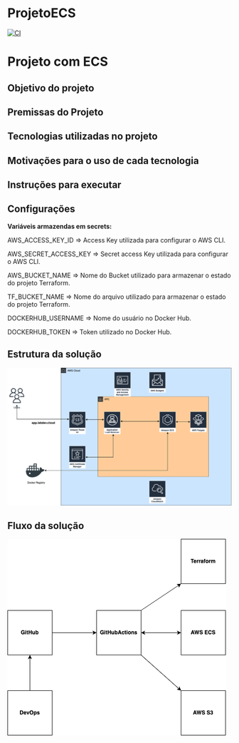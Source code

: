 # ProjetoECS

[![CI](https://github.com/danielmagevski/ProjetoECS/actions/workflows/apply.yml/badge.svg)](https://github.com/danielmagevski/ProjetoECS/actions/workflows/apply.yml)

# Projeto com ECS

## Objetivo do projeto

## Premissas do Projeto

## Tecnologias utilizadas no projeto

## Motivações para o uso de cada tecnologia

## Instruções para executar

## Configurações 

**Variáveis armazendas em secrets:**

AWS_ACCESS_KEY_ID => Access Key utilizada para configurar o AWS CLI.

AWS_SECRET_ACCESS_KEY => Secret access Key utilizada para configurar o AWS CLI.

AWS_BUCKET_NAME => Nome do Bucket utilizado para armazenar o estado do projeto Terraform.

TF_BUCKET_NAME => Nome do arquivo utilizado para armazenar o estado do projeto Terraform.

DOCKERHUB_USERNAME => Nome do usuário no Docker Hub.

DOCKERHUB_TOKEN => Token utilizado no Docker Hub.

## Estrutura da solução

![Estrutura da solução ](./diagrama/estrutura.drawio.png)

## Fluxo da solução

![Fluxo da solução](./diagrama/fluxo.drawio.png)

